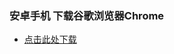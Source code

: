 ### 安卓手机 下载谷歌浏览器Chrome
- [点击此处下载](https://play.google.com/store/apps/details?id=com.android.chrome&hl=zh&referrer=utm_source%3Dgoogle%26utm_medium%3Dorganic%26utm_term%3D%E8%B0%B7%E6%AD%8C%E6%B5%8F%E8%A7%88%E5%99%A8%E5%AE%89%E5%8D%93%E7%89%88%E4%B8%8B%E8%BD%BD&pcampaignid=APPU_1_g0zBXZK9H7zE0PEPlq6ZmAo)
